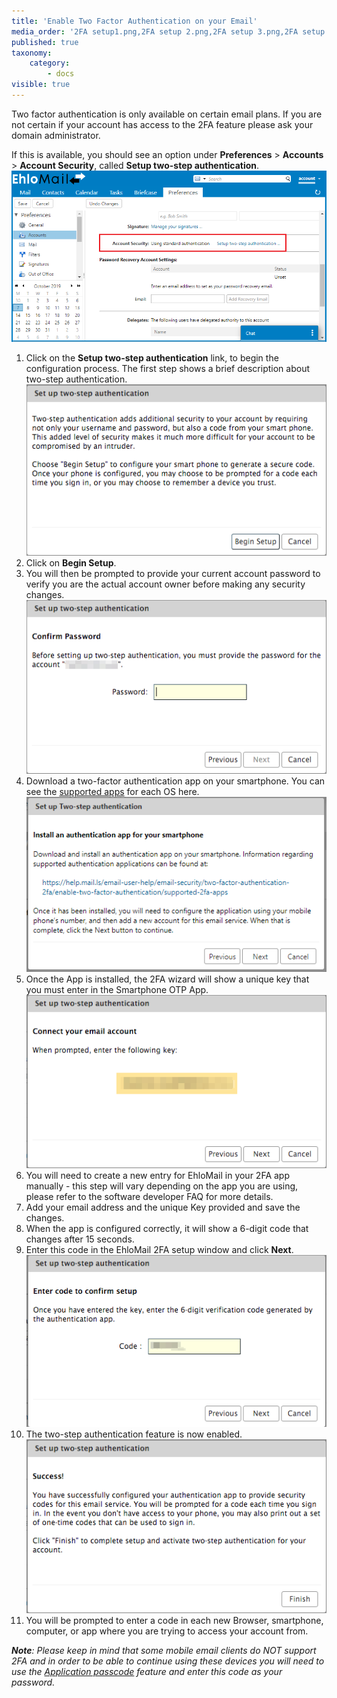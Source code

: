 ```yaml
---
title: 'Enable Two Factor Authentication on your Email'
media_order: '2FA setup1.png,2FA setup 2.png,2FA setup 3.png,2FA setup 5.png,2FA setup 6.png,2FA setup 7.png,one time codes.png,unused one time codes.png,2FA setup 4.png'
published: true
taxonomy:
    category:
        - docs
visible: true
---
```


Two factor authentication is only available on certain email plans. If you are not certain if your account has access to the 2FA feature please ask your domain administrator. 

If this is available, you should  see an option under **Preferences** > **Accounts** > **Account Security**, called **Setup two-step authentication**. 
![](2FA%20setup1.png)
1. Click on the **Setup two-step authentication** link, to begin the configuration process. The first step shows a brief description about two-step authentication. 
![](2FA%20setup%202.png)
2. Click on **Begin Setup**.
3. You will then be prompted to provide your current account password to verify you are the actual account owner before making any security changes.
![](2FA%20setup%203.png)
4. Download a two-factor authentication app on your smartphone. You can see the [supported apps](https://help.mail.ls/email-user-help/email-security/two-factor-authentication-2fa/enable-two-factor-authentication/supported-2fa-apps) for each OS here. 
![](2FA%20setup%204.png)
5. Once the App is installed, the 2FA wizard will show a unique key that you must enter in the Smartphone OTP App.
![](2FA%20setup%205.png)
6. You will need to create a new entry for EhloMail in your 2FA app manually - this step will vary depending on the app you are using, please refer to the software developer FAQ for more details. 
7. Add your email address and the unique Key provided and save the changes.
8. When the app is configured correctly, it will show a 6-digit code that changes after 15 seconds.
9. Enter this code in the EhloMail 2FA setup window and click **Next**.
![](2FA%20setup%206.png)
10. The two-step authentication feature is now enabled.
![](2FA%20setup%207.png)
11. You will be prompted to enter a code in each new Browser, smartphone, computer, or app where you are trying to access your account from.

_**Note**: Please keep in mind that some mobile email clients do NOT support 2FA and in order to be able to continue using these devices you will need to use the [Application passcode](https://help.mail.ls/email-user-help/email-security/two-factor-authentication-2fa/application-passcode) feature and enter this code as your password._
